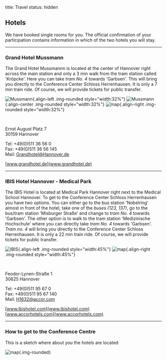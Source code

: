 title: Travel
status: hidden

## Hotels

We have booked single rooms for you. The official confirmation of your participation contains information in which of the two hotels you will stay. 

------------------------
### Grand Hotel Mussmann

The Grand Hotel Mussmannn is located at the center of Hannover right across the main station and only a 3 min walk from the tram station called 'Kröpcke'. Here you can take *tram No. 4* towards 'Garbsen'. This will bring you directly to the Conference Center Schloss Herrenhausen. It is only a 7 min train ride. Of course, we will provide tickets for public transfer.

![Mussmann](04_cal-symposium-2015/travel/mussmann_tags.png){.align-left .img-rounded style="width:32%"} ![Mussmann](04_cal-symposium-2015/travel/mussmann_nachts.png){.align-center .img-rounded style="width:32%"}
![map](04_cal-symposium-2015/travel/mussmann_map.png){.align-right .img-rounded style="width:32%"}

<br style="clear:both">

Ernst August Platz 7   
30159 Hannover   

Tel: +49(0)511 36 56 0    
Fax: +49(0)511 36 56 145    
Mail: [Grandhotel@Hannover.de](mailto:Grandhotel@Hannover.de)
 
[www.grandhotel.de](www.grandhotel.de)

--------------------------------------
### IBIS Hotel Hannover - Medical Park

The IBIS Hotel  is located at Medical Park Hannover right next to the Medical School Hannover. To get to the Conference Center Schloss Herrenhausen you have two options. You can either go to the bus station 'Nobelring' almost in front of the hotel, take one of the *buses (123, 137)*, go to the bus/tram station 'Misburger Straße' and change to *tram No. 4* towards 'Garbsen'. The other option is to walk to the tram station 'Medizinische Hochschule' where you can directly take *tram No. 4* towards 'Garbsen'. *Tram no. 4* will bring you directly to the Conference Center Schloss Herrenhausen. It is only a 22 min train ride. Of course, we will provide tickets for public transfer.

![IBIS](04_cal-symposium-2015/travel/ibis.jpg){.align-left .img-rounded style="width:45%"}
![map](04_cal-symposium-2015/travel/ibis_map.png){.align-right .img-rounded style="width:45%"}

<br style="clear:both">

Feodor-Lynen-Straße 1   
30625 Hannover   

Tel: +49(0)511 95 67 0   
Fax: +49(0)511 95 67 140   
Mail: [H1632@accor.com](mailto:H1632@accor.com)

[www.ibishotel.com](www.ibishotel.com)   
[www.accorhotels.com](www.accorhotels.com)

-----------------
### How to get to the Conference Centre

This is a sketch where about you the hotels are located 

![map](04_cal-symposium-2015/travel/travel-map.png){.img-rounded}

